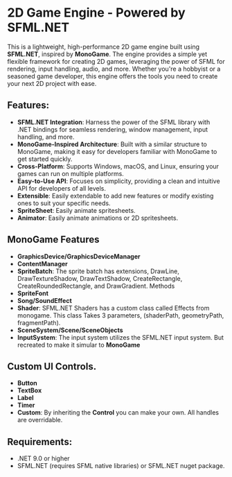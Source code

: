 # 2D Game Engine - Powered by SFML.NET

This is a lightweight, high-performance 2D game engine built using **SFML.NET**, inspired by **MonoGame**. The engine provides a simple yet flexible framework for creating 2D games, leveraging the power of SFML for rendering, input handling, audio, and more. Whether you're a hobbyist or a seasoned game developer, this engine offers the tools you need to create your next 2D project with ease.

## Features:
- **SFML.NET Integration**: Harness the power of the SFML library with .NET bindings for seamless rendering, window management, input handling, and more.
- **MonoGame-Inspired Architecture**: Built with a similar structure to MonoGame, making it easy for developers familiar with MonoGame to get started quickly.
- **Cross-Platform**: Supports Windows, macOS, and Linux, ensuring your games can run on multiple platforms.
- **Easy-to-Use API**: Focuses on simplicity, providing a clean and intuitive API for developers of all levels.
- **Extensible**: Easily extendable to add new features or modify existing ones to suit your specific needs.
- **SpriteSheet**: Easily animate spritesheets.
- **Animator**: Easily animate animations or 2D spritesheets.

## MonoGame Features
- **GraphicsDevice/GraphicsDeviceManager**
- **ContentManager**
- **SpriteBatch**: The sprite batch has extensions, DrawLine, DrawTextureShadow, DrawTextShadow, CreateRectangle, CreateRoundedRectangle, and DrawGradient. Methods
- **SpriteFont**
- **Song/SoundEffect**
- **Shader**: SFML.NET Shaders has a custom class called Effects from monogame. This class Takes 3 parameters, (shaderPath, geometryPath, fragmentPath).
- **SceneSystem/Scene/SceneObjects**
- **InputSystem**: The input system utilizes the SFML.NET input system. But recreated to make it simular to **MonoGame**

## Custom UI Controls.
- **Button**
- **TextBox**
- **Label**
- **Timer**
- **Custom**: By inheriting the **Control** you can make your own. All handles are overridable.

## Requirements:
- .NET 9.0 or higher
- SFML.NET (requires SFML native libraries) or SFML.NET nuget package.
